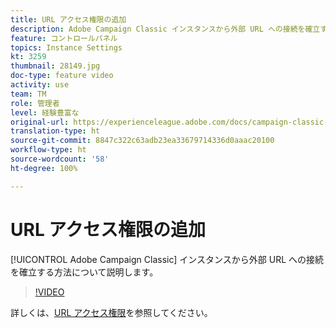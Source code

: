 ```yaml
---
title: URL アクセス権限の追加
description: Adobe Campaign Classic インスタンスから外部 URL への接続を確立する方法について説明します。
feature: コントロールパネル
topics: Instance Settings
kt: 3259
thumbnail: 28149.jpg
doc-type: feature video
activity: use
team: TM
role: 管理者
level: 経験豊富な
original-url: https://experienceleague.adobe.com/docs/campaign-classic-learn/tutorials/administrating/control-panel-acc/adding-url-permissions.html
translation-type: ht
source-git-commit: 8847c322c63adb23ea33679714336d0aaac20100
workflow-type: ht
source-wordcount: '58'
ht-degree: 100%

---
```



# URL アクセス権限の追加

[!UICONTROL Adobe Campaign Classic] インスタンスから外部 URL への接続を確立する方法について説明します。

>[!VIDEO](https://video.tv.adobe.com/v/28149?quality=12)

詳しくは、[URL アクセス権限](https://docs.adobe.com/content/help/ja-JP/control-panel/using/instances-settings/url-permissions.html)を参照してください。

